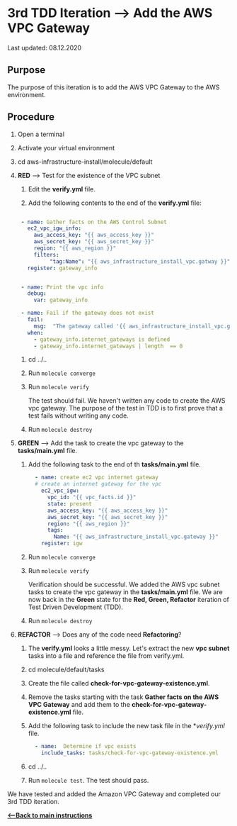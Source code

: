 # 3rd TDD Iteration --> Add the AWS VPC Gateway

Last updated: 08.12.2020

## Purpose

The purpose of this iteration is to add the AWS VPC Gateway to the AWS environment.

## Procedure

1. Open a terminal
2. Activate your virtual environment
1. cd aws-infrastructure-install/molecule/default


1. **RED** --> Test for the existence of the VPC subnet
    
    1. Edit the **verify.yml** file.
    
    1. Add the following contents to the end of the **verify.yml** file:
    
      ```yaml

       - name: Gather facts on the AWS Control Subnet
         ec2_vpc_igw_info:
           aws_access_key: "{{ aws_access_key }}"
           aws_secret_key: "{{ aws_secret_key }}"
           region: "{{ aws_region }}"
           filters:
                "tag:Name": "{{ aws_infrastructure_install_vpc.gatway }}"
         register: gateway_info


       - name: Print the vpc info
         debug:
           var: gateway_info

       - name: Fail if the gateway does not exist
         fail:
           msg:  "The gateway called '{{ aws_infrastructure_install_vpc.gateway  }}' does not exist."
         when:
           - gateway_info.internet_gateways is defined
           - gateway_info.internet_gateways | length  == 0

 
      ``` 
         
      1. cd ../..
      1. Run `molecule converge`
      1. Run `molecule verify`
    
            The test should fail.  We haven't written any
            code to create the AWS vpc gateway.
            The purpose of the test in TDD is to
            first prove that a test fails without writing any
            code.
      1. Run `molecule destroy`

1. **GREEN** --> Add the task to create the vpc gateway to the **tasks/main.yml** file.
    1. Add the following task to the end of th **tasks/main.yml** file.
        
        ```yaml
          - name: create ec2 vpc internet gateway
          # create an internet gateway for the vpc
            ec2_vpc_igw:
              vpc_id: "{{ vpc_facts.id }}"
              state: present
              aws_access_key: "{{ aws_access_key }}"
              aws_secret_key: "{{ aws_secret_key }}"
              region: "{{ aws_region }}"
              tags:
                Name: "{{ aws_infrastructure_install_vpc.gateway }}"
            register: igw
        ```
            
      1. Run `molecule converge`
      1. Run `molecule verify`
        
            Verification should be successful.  We added the AWS vpc subnet tasks to
            create the vpc gateway in the
            **tasks/main.yml** file.  We are now
            back in the **Green** state for the
            **Red, Green, Refactor** iteration of Test
            Driven Development (TDD).
      1. Run `molecule destroy`
      
1. **REFACTOR** --> Does any of the code need **Refactoring**?

    1. The **verify.yml** looks a little messy.  Let's extract the new **vpc subnet**
        tasks into a file and reference the file from verify.yml.
    1. cd molecule/default/tasks
    1. Create the file called **check-for-vpc-gateway-existence.yml**.
    1. Remove the tasks starting with the task **Gather facts on the AWS VPC Gateway**
    and add them to the **check-for-vpc-gateway-existence.yml** file.
    1. Add the following task to include the new task file in the **verify.yml* file.
    
          ```yaml
            - name:  Determine if vpc exists
              include_tasks: tasks/check-for-vpc-gateway-existence.yml
         ``` 
    
    1. cd ../..
    1. Run `molecule test`.  The test should pass.

We have tested and added the Amazon VPC Gateway and completed our 3rd TDD iteration.

[**<--Back to main instructions**](../readme.md#3rdTDD)